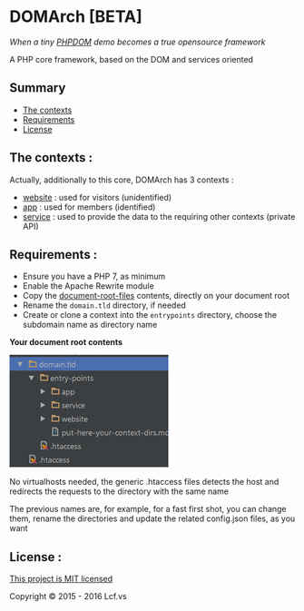 # <a name="title">DOMArch [BETA]</a>

<i>When a tiny [PHPDOM](https://github.com/Lcfvs/PHPDOM) demo becomes a true opensource framework</i>

A PHP core framework, based on the DOM and services oriented

## <a name="summary">Summary</a>
* [The contexts](#the-contexts)
* [Requirements](#requirements)
* [License](#license)

## <a name="the-contexts">The contexts :</a>

Actually, additionally to this core, DOMArch has 3 contexts :
* [website](https://github.com/dom-arch/website) : used for visitors (unidentified)
* [app](https://github.com/dom-arch/app) : used for members (identified)
* [service](https://github.com/dom-arch/service) : used to provide the data to the requiring other contexts (private API)

## <a name="requirements">Requirements :</a>

* Ensure you have a PHP 7, as minimum
* Enable the Apache Rewrite module
* Copy the [document-root-files](./document-root-files) contents, directly on your document root
* Rename the `domain.tld` directory, if needed
* Create or clone a context into the `entrypoints` directory, choose the subdomain name as directory name

<strong>Your document root contents</strong>

![Your document root contents](./www.png)

No virtualhosts needed, the generic .htaccess files detects the host and redirects the requests to the directory with the same name

The previous names are, for example, for a fast first shot, you can change them, rename the directories and update the related config.json files, as you want

## <a name="license">License :</a>
[This project is MIT licensed](https://github.com/dom-arch/dom-arch/blob/master/LICENSE)

Copyright © 2015 - 2016 Lcf.vs
